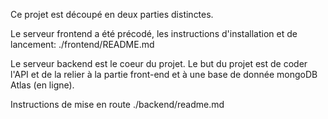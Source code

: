 Ce projet est découpé en deux parties distinctes.

Le serveur frontend a été précodé, les instructions d'installation et de lancement: ./frontend/README.md

Le serveur backend est le coeur du projet. Le but du projet est de coder l'API et de la relier à la partie front-end et à une base de donnée mongoDB Atlas (en ligne).

Instructions de mise en route ./backend/readme.md